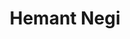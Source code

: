 --- 
title: "Hemant Negi"
bio: |
    Hemant Negi is a site reliability engineer at VMware. Coming from a software
    engineering background he has experience in building complex, large-scale, 
    data-driven applications. At VMware, he is building cutting-edge, resilient,
    HA infrastructure for cloud-native applications by writing custom tools and
    the best possible automation securely. Thus making microservices less 
    painful for developers. Apart from working on computers, Hemant enjoys 
    spending his time Hiking, working on electronic projects. Also, he is a 
    big-time fan of Star Wars.
avatar: /images/authors/hemant-negi.jpg
featured: true
social: 
  - title: github
    url: "https://github.com/hemantnegi"
  - title: linkedin
    url: "https://www.linkedin.com/in/hemantnegi/"
  - title: twitter
    url: "https://twitter.com/CoolHemantNegi"
  - title: instagram
    url: "https://www.instagram.com/hemantnegi/"

---